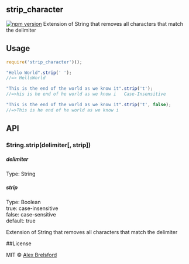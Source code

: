 ## strip_character
[![npm version](https://img.shields.io/npm/v/strip_character.svg)](https://www.npmjs.com/package/strip_character)
Extension of String that removes all characters that match the delimiter

## Usage
```js
require('strip_character')();

"Hello World".strip(' ');
//=> HelloWorld

"This is the end of the world as we know it".strip('t');
//=>his is he end of he world as we know i   Case-Insensitive

"This is the end of the world as we know it".strip('t', false);
//=>This is he end of he world as we know i
```

## API

### String.strip(delimiter[, strip])

##### delimiter
Type: String

##### strip
Type: Boolean<br>
true: case-insensitive<br>
false: case-sensitive<br>
default: true

Extension of String that removes all characters that match the delimiter

##License

MIT © [Alex Brelsford](abrelsfo.github.io)

